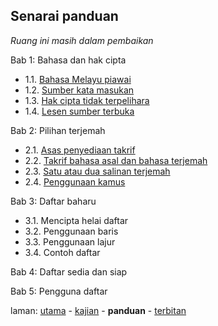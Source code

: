 ---
---

## Senarai panduan

*Ruang ini masih dalam pembaikan*

Bab 1: Bahasa dan hak cipta

* 1.1. [Bahasa Melayu piawai][211]
* 1.2. [Sumber kata masukan][212]
* 1.3. [Hak cipta tidak terpelihara][213]
* 1.4. [Lesen sumber terbuka][214]

Bab 2: Pilihan terjemah

* 2.1. [Asas penyediaan takrif][221]
* 2.2. [Takrif bahasa asal dan bahasa terjemah][222]
* 2.3. [Satu atau dua salinan terjemah][223]
* 2.4. [Penggunaan kamus][224]

Bab 3: Daftar baharu

* 3.1. Mencipta helai daftar
* 3.2. Penggunaan baris
* 3.3. Penggunaan lajur
* 3.4. Contoh daftar

Bab 4: Daftar sedia dan siap

Bab 5: Pengguna daftar

laman: [utama][0] - [kajian][1] - **panduan** - [terbitan][3]

  [0]: ../index.md
  [1]: ../kajian/index.md
  [3]: ../terbitan/index.md
  [211]: fasal/piawai.md
  [212]: fasal/sumber.md
  [213]: fasal/hak-cipta.md
  [214]: fasal/lesen.md
  [221]: fasal/asas.md
  [222]: fasal/takrif.md
  [223]: fasal/salinan.md
  [224]: fasal/kamus.md
